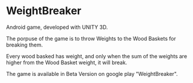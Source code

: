 # WeightBreaker

Android game, developed with UNITY 3D.

The porpuse of the game is to throw Weights to the Wood Baskets for breaking them.

Every wood basked has weight, and only when the sum of the weights are higher from the Wood Basket weight, it will break.

The game is available in Beta Version on google play "WeightBreaker".
